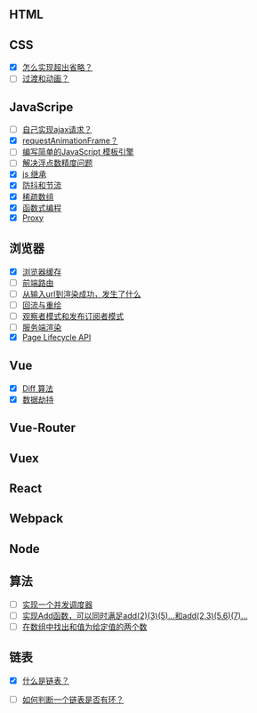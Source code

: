 ## HTML

## CSS
- [X] [怎么实现超出省略？](./css/ellipsis.md)
- [ ] [过渡和动画？]()

## JavaScripe
- [ ] [自己实现ajax请求？]()
- [X] [requestAnimationFrame？](./javascript/requestAnimationFrame.md)
- [ ] [编写简单的JavaScript 模板引擎]()
- [ ] [解决浮点数精度问题]()
- [X] [js 继承](./javascript/inherit.md)
- [X] [防抖和节流](./javascript/antiShake.md)
- [X] [稀疏数组](./javascript/sparseArray.md)
- [X] [函数式编程](./javascript/functional.md)
- [X] [Proxy](./javascript/proxy.md)

## 浏览器
- [X] [浏览器缓存](./network/cache.md)
- [ ] [前端路由]()
- [ ] [从输入url到渲染成功，发生了什么]()
- [ ] [回流与重绘]()
- [ ] [观察者模式和发布订阅者模式]()
- [ ] [服务端渲染]()
- [X] [Page Lifecycle API](./browser/lifecycleApi.md)

## Vue
- [X] [Diff 算法](./vue/diff.md)
- [X] [数据劫持](./vue/dataHijack.md)

## Vue-Router

## Vuex

## React

## Webpack

## Node

## 算法
- [ ] [实现一个并发调度器]()
- [ ] [实现Add函数，可以同时满足add(2)(3)(5)...和add(2,3)(5,6)(7)...]()
- [ ] [在数组中找出和值为给定值的两个数]()

## 链表
- [X] [什么是链表？](./linkedList/listHasRing.md)
- [ ] [如何判断一个链表是否有环？](./linkedList/listHasRing.md)


